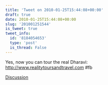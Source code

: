 ```yaml
---
title: 'Tweet on 2010-01-25T15:44:08+00:00'
draft: true
date: 2010-01-25T15:44:08+00:00
slug: '201001251544'
is_tweet: true
tweet_info:
  id: '8184054653'
  type: 'post'
  is_thread: False
---
```




Yes, now you can tour the real Dharavi: http://www.realitytoursandtravel.com #fb

[Discussion](https://x.com/sytelus/status/8184054653)
